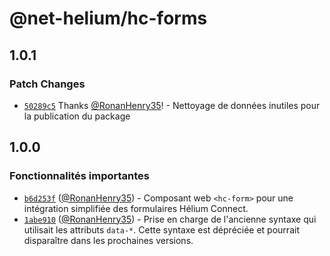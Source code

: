 # @net-helium/hc-forms

## 1.0.1

### Patch Changes

- [`50289c5`](https://github.com/NetHelium/js-libs/commit/50289c55ccdada7ed3f5a2c47946b3b89e527910) Thanks [@RonanHenry35](https://github.com/RonanHenry35)! - Nettoyage de données inutiles pour la publication du package

## 1.0.0

### Fonctionnalités importantes

- [`b6d253f`](https://github.com/NetHelium/js-libs/commit/b6d253f0427a620794b1590b6921221b473a77f6) ([@RonanHenry35](https://github.com/RonanHenry35)) - Composant web `<hc-form>` pour une intégration simplifiée des formulaires Hélium Connect.
- [`1abe910`](https://github.com/NetHelium/js-libs/commit/1abe9102d0b896da1a01561d27e0dfd40aeaf37e) ([@RonanHenry35](https://github.com/RonanHenry35)) - Prise en charge de l'ancienne syntaxe qui utilisait les attributs `data-*`. Cette syntaxe est dépréciée et pourrait disparaître dans les prochaines versions.
